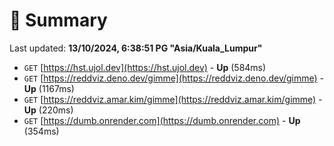 # 📖 Summary
Last updated: **13/10/2024, 6:38:51 PG "Asia/Kuala_Lumpur"**

- `GET` [https://hst.ujol.dev](https://hst.ujol.dev) - **Up** (584ms)
- `GET` [https://reddviz.deno.dev/gimme](https://reddviz.deno.dev/gimme) - **Up** (1167ms)
- `GET` [https://reddviz.amar.kim/gimme](https://reddviz.amar.kim/gimme) - **Up** (220ms)
- `GET` [https://dumb.onrender.com](https://dumb.onrender.com) - **Up** (354ms)

